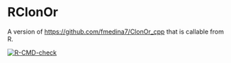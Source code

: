 # RClonOr
A version of https://github.com/fmedina7/ClonOr_cpp that is callable from R.

  <!-- badges: start -->  [![R-CMD-check](https://github.com/maugu/RClonOr/workflows/R-CMD-check/badge.svg)](https://github.com/maugu/RClonOr/actions)  <!-- badges: end -->
